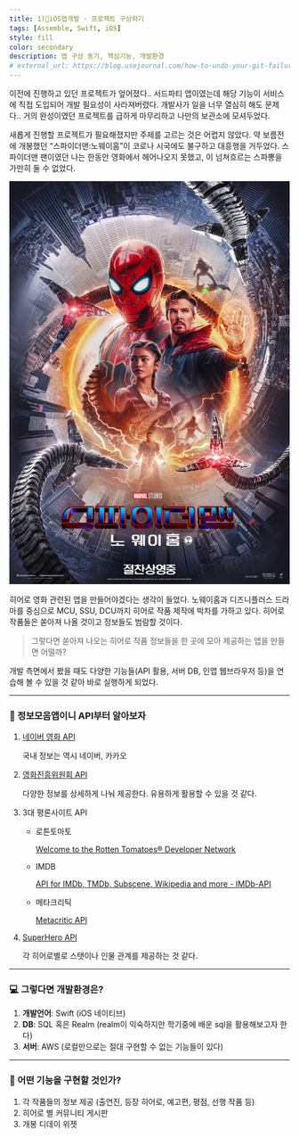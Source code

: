 ```yaml
---
title: 1)📱iOS앱개발 - 프로젝트 구상하기
tags: [Assemble, Swift, iOS]
style: fill
color: secondary
description: 앱 구상 동기, 핵심기능, 개발환경
# external_url: https://blog.usejournal.com/how-to-undo-your-git-failure-b76e31ecac74
---
```


이전에 진행하고 있던 프로젝트가 엎어졌다..   서드파티 앱이였는데 해당 기능이 서비스에 직접 도입되어 개발 필요성이 사라져버렸다.   개발사가 일을 너무 열심히 해도 문제다..   거의 완성이였던 프로젝트를 급하게 마무리하고 나만의 보관소에 모셔두었다.

새롭게 진행할 프로젝트가 필요해졌지만 주제를 고르는 것은 어렵지 않았다. 약 보름전에 개봉했던 “스파이더맨:노웨이홈”이 코로나 시국에도 불구하고 대흥행을 거두었다. 스파이더맨 팬이였던 나는 한동안 영화에서 헤어나오지 못했고, 이 넘쳐흐르는 스파뽕을 가만히 둘 수 없었다. 

<img src="https://github.com/StanSign/StanSign.github.io/blob/main/_posts/Assemble/220105_01/movie_image_Large.png?raw=true" alt="drawing" width="550">

히어로 영화 관련된 앱을 만들어야겠다는 생각이 들었다. 노웨이홈과 디즈니플러스 드라마를 중심으로 MCU, SSU, DCU까지 히어로 작품 제작에 박차를 가하고 있다. 히어로 작품들은 쏟아져 나올 것이고 정보들도 범람할 것이다.

> 그렇다면 쏟아져 나오는 히어로 작품 정보들을 한 곳에 모아 제공하는 앱을 만들면 어떨까?

개발 측면에서 봤을 때도 다양한 기능들(API 활용, 서버 DB, 인앱 웹브라우저 등)을 연습해 볼 수 있을 것 같아 바로 실행하게 되었다. 


---


### 🧐 정보모음앱이니 API부터 알아보자

1. [네이버 영화 API](https://developers.naver.com/docs/search/movie/)
    
    국내 정보는 역시 네이버, 카카오
    
2. [영화진흥위원회 API](http://www.kobis.or.kr/kobisopenapi/homepg/apiservice/searchServiceInfo.do)
    
    다양한 정보를 상세하게 나눠 제공한다. 유용하게 활용할 수 있을 것 같다.
    
3. 3대 평론사이트 API
    * 로튼토마토
        
        [Welcome to the Rotten Tomatoes® Developer Network](https://developer.fandango.com/rotten_tomatoes)
        
    * IMDB
        
        [API for IMDb, TMDb, Subscene, Wikipedia and more - IMDb-API](https://imdb-api.com/)
        
    * 메타크리틱
        
        [Metacritic API](https://www.internetvideoarchive.com/apis/metacritic-api/)
        
4. [SuperHero API](https://superheroapi.com/)
    
    각 히어로별로 스탯이나 인물 관계를 제공하는 것 같다.
    


---


### 💻 그렇다면 개발환경은?

1. **개발언어**: Swift (iOS 네이티브)
2. **DB**: SQL 혹은 Realm (realm이 익숙하지만 학기중에 배운 sql을 활용해보고자 한다)
3. **서버**: AWS (로컬만으로는 절대 구현할 수 없는 기능들이 있다)


---


### 📱 어떤 기능을 구현할 것인가?

1. 각 작품들의 정보 제공 (출연진, 등장 히어로, 예고편, 평점, 선행 작품 등)
2. 히어로 별 커뮤니티 게시판
3. 개봉 디데이 위젯